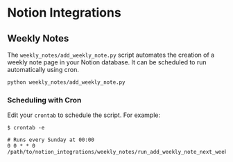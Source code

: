 # Notion Integrations


## Weekly Notes
The `weekly_notes/add_weekly_note.py` script automates the creation of a weekly note page in your Notion database. It can be scheduled to run automatically using cron.

```bash
python weekly_notes/add_weekly_note.py
```


### Scheduling with Cron
Edit your `crontab` to schedule the script. For example:
```
$ crontab -e

# Runs every Sunday at 00:00
0 0 * * 0 /path/to/notion_integrations/weekly_notes/run_add_weekly_note_next_week.sh
```
